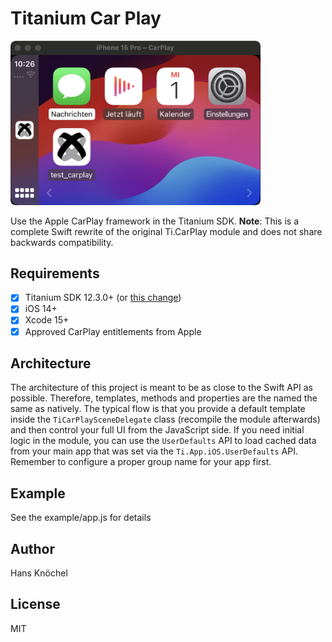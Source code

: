 # Titanium Car Play

<img src=".github/assets/example.png" width="400" />

Use the Apple CarPlay framework in the Titanium SDK. **Note**: This is a complete Swift rewrite of the original Ti.CarPlay module and does not share backwards compatibility.

## Requirements

- [x] Titanium SDK 12.3.0+ (or [this change](https://github.com/tidev/titanium-sdk/pull/13941))
- [x] iOS 14+
- [x] Xcode 15+
- [x] Approved CarPlay entitlements from Apple

## Architecture

The architecture of this project is meant to be as close to the Swift API as possible. Therefore, templates, methods
and properties are the named the same as natively. The typical flow is that you provide a default template inside
the `TiCarPlaySceneDelegate` class (recompile the module afterwards) and then control your full UI from the JavaScript
side. If you need initial logic in the module, you can use the `UserDefaults` API to load cached data from your main app
that was set via the `Ti.App.iOS.UserDefaults` API. Remember to configure a proper group name for your app first. 

## Example

See the example/app.js for details

## Author

Hans Knöchel

## License

MIT